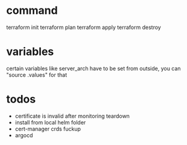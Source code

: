 # command
terraform init
terraform plan
terraform apply
terraform destroy

# variables
certain variables like server_arch have to be set from outside, you can "source .values" for that

# todos
- certificate is invalid after monitoring teardown
- install from local helm folder
- cert-manager crds fuckup
- argocd
